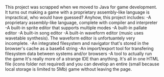This project was scrapped when we moved to Java for game development. It turns out making a game with a proprietary assembly-like language is impractical, who would have guessed?
Anyhow, this project includes:
  -A proprietary assembly-like language, complete with compiler and interpreter
  -A built-in sprite editor that supports multiple modes
  -A built-in pallate editor
  -A built-in song editor
  -A built-in waveform editor (music uses wavetable synthesis). The waveform editor is unfortuantely very incomplete.
  -An integrated filesystem and navigator that's stored in the browser's cache as a base64 string
  -An import/export tool for transfering filesystem data between systems and/or browsers
  -A tool to actually run the game
It's really more of a strange IDE than anything. It's all in one HTML file (icons folder not required) and you can develop an entire (small because local storage is limited to 5Mb) game without leaving the page.
